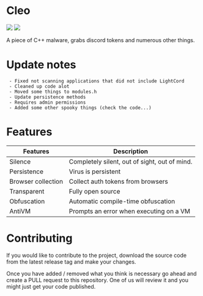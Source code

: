 <h1>Cleo</h1>

<img src="https://img.shields.io/github/stars/Passive/Cleo?style=plastic"> <img src="https://img.shields.io/github/forks/Passive/Cleo?style=plastic"> 

A piece of C++ malware, grabs discord tokens and numerous other things.  


# Update notes
     - Fixed not scanning applications that did not include LightCord
     - Cleaned up code alot
     - Moved some things to modules.h
     - Update persistence methods
     - Requires admin permissions
     - Added some other spooky things (check the code...)

# Features

Features | Description
-------- | -----------
Silence | Completely silent, out of sight, out of mind.
Persistence | Virus is persistent
Browser collection | Collect auth tokens from browsers
Transparent | Fully open source
Obfuscation | Automatic compile-time obfuscation
AntiVM | Prompts an error when executing on a VM

# Contributing

If you would like to contribute to the project, download the
source code from the latest release tag and make your changes.

Once you have added / removed what you think is necessary go ahead and
create a PULL request to this repository. One of us will review it
and you might just get your code published.
